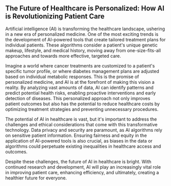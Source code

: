 ## The Future of Healthcare is Personalized: How AI is Revolutionizing Patient Care

Artificial intelligence (AI) is transforming the healthcare landscape, ushering in a new era of personalized medicine. One of the most exciting trends is the development of AI-powered tools that create tailored treatment plans for individual patients. These algorithms consider a patient's unique genetic makeup, lifestyle, and medical history, moving away from one-size-fits-all approaches and towards more effective, targeted care. 

Imagine a world where cancer treatments are customized to a patient's specific tumor profile, or where diabetes management plans are adjusted based on individual metabolic responses. This is the promise of personalized medicine, and AI is at the forefront of making this vision a reality. By analyzing vast amounts of data, AI can identify patterns and predict potential health risks, enabling proactive interventions and early detection of diseases. This personalized approach not only improves patient outcomes but also has the potential to reduce healthcare costs by optimizing treatment strategies and preventing unnecessary procedures.

The potential of AI in healthcare is vast, but it's important to address the challenges and ethical considerations that come with this transformative technology. Data privacy and security are paramount, as AI algorithms rely on sensitive patient information. Ensuring fairness and equity in the application of AI-powered tools is also crucial, as biases in the data or algorithms could perpetuate existing inequalities in healthcare access and outcomes.  

Despite these challenges, the future of AI in healthcare is bright. With continued research and development, AI will play an increasingly vital role in improving patient care, enhancing efficiency, and ultimately, creating a healthier future for everyone.